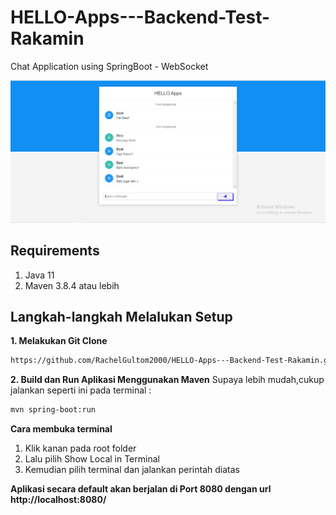 # HELLO-Apps---Backend-Test-Rakamin
Chat Application using SpringBoot - WebSocket

![](img/gambar1.PNG)

## Requirements

1. Java 11
2. Maven 3.8.4 atau lebih

## Langkah-langkah Melalukan Setup

**1. Melakukan Git Clone**
```bash
https://github.com/RachelGultom2000/HELLO-Apps---Backend-Test-Rakamin.git
```

**2. Build dan Run Aplikasi Menggunakan Maven**
Supaya lebih mudah,cukup jalankan seperti ini pada terminal : 
```bash
mvn spring-boot:run
```
**Cara membuka terminal**
1. Klik kanan pada root folder
2. Lalu pilih Show Local in Terminal
3. Kemudian pilih terminal dan jalankan perintah diatas

**Aplikasi secara default akan berjalan di Port 8080 dengan url http://localhost:8080/**
